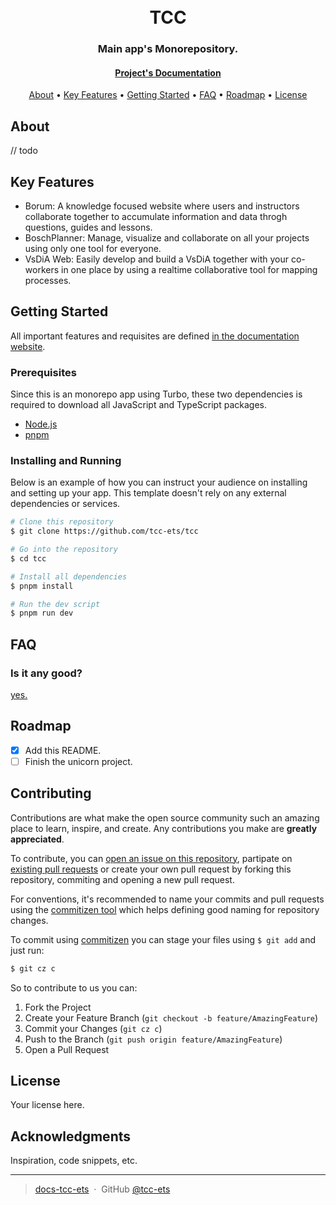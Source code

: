 <h1 align="center">
  <!-- <br> -->
  <!-- [Project's Logo] -->
  <br>
  TCC
  <br>
</h1>

<h3 align="center">Main app's Monorepository.</h3>

<h4 align="center">
  <a href="https://docs-tcc-ets.vercel.app">Project's Documentation</a>
</h4>

<!-- <p align="center">
  [Project's badges]
  Add badges of CI/CD or something idk
</p> -->

<p align="center">
  <a href="#about">About</a> •
  <a href="#key-features">Key Features</a> •
  <a href="#getting-started">Getting Started</a> •
  <a href="#faq">FAQ</a> •
  <a href="#roadmap">Roadmap</a> •
  <a href="#license">License</a>
</p>

<!-- ![screenshot](screenshots/1.jpg) any screenshot of each plataform is welcome here -->

## About

// todo

## Key Features

- Borum: A knowledge focused website where users and instructors collaborate together to accumulate information and data throgh questions, guides and lessons.
- BoschPlanner: Manage, visualize and collaborate on all your projects using only one tool for everyone.
- VsDiA Web: Easily develop and build a VsDiA together with your co-workers in one place by using a realtime collaborative tool for mapping processes.

## Getting Started

All important features and requisites are defined [in the documentation website](https://docs-tcc-ets.vercel.app/).

### Prerequisites

Since this is an monorepo app using Turbo, these two dependencies is required to download all JavaScript and TypeScript packages.

- [Node.js](https://nodejs.org/en/)
- [pnpm](https://pnpm.io/)

### Installing and Running

Below is an example of how you can instruct your audience on installing and setting up your app. This template doesn't rely on any external dependencies or services.

```bash
# Clone this repository
$ git clone https://github.com/tcc-ets/tcc

# Go into the repository
$ cd tcc

# Install all dependencies
$ pnpm install

# Run the dev script
$ pnpm run dev
```

## FAQ

### Is it any good?

[yes.](https://news.ycombinator.com/item?id=3067434)

## Roadmap

- [x] Add this README.
- [ ] Finish the unicorn project.

## Contributing

Contributions are what make the open source community such an amazing place to learn, inspire, and create. Any contributions you make are **greatly appreciated**.

To contribute, you can [open an issue on this repository](https://github.com/tcc-ets/tcc/issues), partipate on [existing pull requests](https://github.com/tcc-ets/tcc) or create your own pull request by forking this repository, commiting and opening a new pull request.

For conventions, it's recommended to name your commits and pull requests using the [commitizen tool](http://commitizen.github.io/cz-cli/) which helps defining good naming for repository changes.

To commit using [commitizen](http://commitizen.github.io/cz-cli/) you can stage your files using `$ git add` and just run:

```sh
$ git cz c
```

So to contribute to us you can:

1. Fork the Project
2. Create your Feature Branch (`git checkout -b feature/AmazingFeature`)
3. Commit your Changes (`git cz c`)
4. Push to the Branch (`git push origin feature/AmazingFeature`)
5. Open a Pull Request

## License

Your license here.

## Acknowledgments

Inspiration, code snippets, etc.

---

> [docs-tcc-ets](https://docs-tcc-ets.vercel.app) &nbsp;&middot;&nbsp;
> GitHub [@tcc-ets](https://github.com/tcc-ets)
